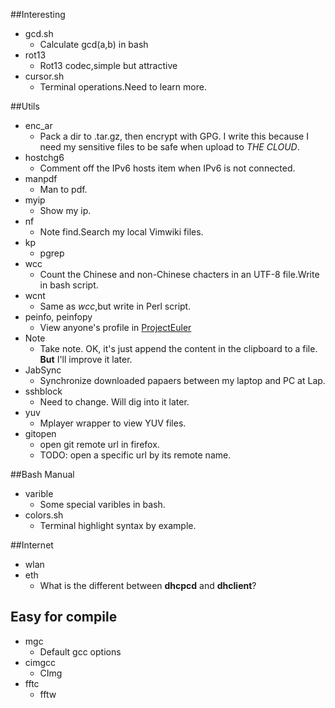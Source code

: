 ##Interesting
* gcd.sh
	* Calculate gcd(a,b) in bash
* rot13
	* Rot13 codec,simple but attractive
* cursor.sh
	* Terminal operations.Need to learn more.

##Utils
* enc_ar
	* Pack a dir to .tar.gz, then encrypt with GPG. I write this because I need my sensitive files to be safe when upload to *THE CLOUD*.
* hostchg6
	* Comment off the IPv6 hosts item when IPv6 is not connected. 
* manpdf
	* Man to pdf.
* myip
	* Show my ip. 
* nf
	* Note find.Search my local Vimwiki files. 
* kp
	* pgrep 
* wcc
	* Count the Chinese and non-Chinese chacters in an UTF-8 file.Write in bash script.
* wcnt
	* Same as *wcc*,but write in Perl script.
* peinfo, peinfopy
	* View anyone's profile in [ProjectEuler](https://projecteuler.net)
* Note
	* Take note. OK, it's just append the content in the clipboard to a file.  **But** I'll improve it later.
* JabSync
	* Synchronize downloaded papaers between my laptop and PC at Lap.
* sshblock
	* Need to change. Will dig into it later.
* yuv
	* Mplayer wrapper to view YUV files.
* gitopen
	* open git remote url in firefox.
	* TODO: open a specific url by its remote name.

##Bash Manual
* varible
	* Some special varibles in bash. 
* colors.sh
	* Terminal highlight syntax by example.

##Internet
* wlan
* eth
	* What is the different between **dhcpcd** and **dhclient**?

## Easy for compile
* mgc
	* Default gcc options 
* cimgcc
	* CImg 
* fftc
	* fftw 
